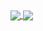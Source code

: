 <a href="https://github.com/NUISTGY/Deep-High-Resolution-Representation-Learning-for-Cross-Resolution-Person-Re-identification">
  <img align="center" src="https://github.com/NUISTGY/Deep-High-Resolution-Representation-Learning-for-Cross-Resolution-Person-Re-identification" />
</a>
<a href="https://github.com/NUISTGY/Person-re-identification-based-on-HRNet">
  <img align="center" src="https://github.com/NUISTGY/Person-re-identification-based-on-HRNet" />
</a>
